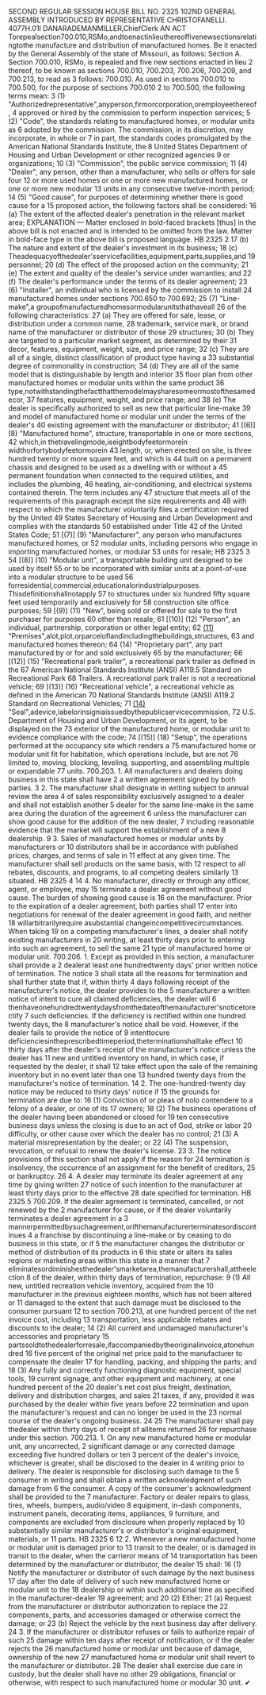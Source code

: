 SECOND REGULAR SESSION
HOUSE BILL NO. 2325
102ND GENERAL ASSEMBLY
INTRODUCED BY REPRESENTATIVE CHRISTOFANELLI.
4077H.01I DANARADEMANMILLER,ChiefClerk
AN ACT
Torepealsection700.010,RSMo,andtoenactinlieuthereoffivenewsectionsrelatingtothe
manufacture and distribution of manufactured homes.
Be it enacted by the General Assembly of the state of Missouri, as follows:
Section A. Section 700.010, RSMo, is repealed and five new sections enacted in lieu
2 thereof, to be known as sections 700.010, 700.203, 700.206, 700.209, and 700.213, to read as
3 follows:
700.010. As used in sections 700.010 to 700.500, for the purpose of sections 700.010
2 to 700.500, the following terms mean:
3 (1) "Authorizedrepresentative",anyperson,firmorcorporation,oremployeethereof,
4 approved or hired by the commission to perform inspection services;
5 (2) "Code", the standards relating to manufactured homes, or modular units as
6 adopted by the commission. The commission, in its discretion, may incorporate, in whole or
7 in part, the standards codes promulgated by the American National Standards Institute, the
8 United States Department of Housing and Urban Development or other recognized agencies
9 or organizations;
10 (3) "Commission", the public service commission;
11 (4) "Dealer", any person, other than a manufacturer, who sells or offers for sale four
12 or more used homes or one or more new manufactured homes, or one or more new modular
13 units in any consecutive twelve-month period;
14 (5) "Good cause", for purposes of determining whether there is good cause for a
15 proposed action, the following factors shall be considered:
16 (a) The extent of the affected dealer's penetration in the relevant market area;
EXPLANATION — Matter enclosed in bold-faced brackets [thus] in the above bill is not enacted and is
intended to be omitted from the law. Matter in bold-face type in the above bill is proposed language.
HB 2325 2
17 (b) The nature and extent of the dealer's investment in its business;
18 (c) Theadequacyofthedealer'sservicefacilities,equipment,parts,supplies,and
19 personnel;
20 (d) The effect of the proposed action on the community;
21 (e) The extent and quality of the dealer's service under warranties; and
22 (f) The dealer's performance under the terms of its dealer agreement;
23 (6) "Installer", an individual who is licensed by the commission to install
24 manufactured homes under sections 700.650 to 700.692;
25 (7) "Line-make",a groupofmanufacturedhomesormodularunitsthathaveall
26 of the following characteristics:
27 (a) They are offered for sale, lease, or distribution under a common name,
28 trademark, service mark, or brand name of the manufacturer or distributor of those
29 structures;
30 (b) They are targeted to a particular market segment, as determined by their
31 decor, features, equipment, weight, size, and price range;
32 (c) They are all of a single, distinct classification of product type having a
33 substantial degree of commonality in construction;
34 (d) They are all of the same model that is distinguishable by length and interior
35 floor plan from other manufactured homes or modular units within the same product
36 type,notwithstandingthefactthatthemodelmaysharesomeormostofthesamedecor,
37 features, equipment, weight, and price range; and
38 (e) The dealer is specifically authorized to sell as new that particular line-make
39 and model of manufactured home or modular unit under the terms of the dealer's
40 existing agreement with the manufacturer or distributor;
41 [(6)] (8) "Manufactured home", structure, transportable in one or more sections,
42 which,in thetravelingmode,iseightbodyfeetormorein widthorfortybodyfeetormorein
43 length, or, when erected on site, is three hundred twenty or more square feet, and which is
44 built on a permanent chassis and designed to be used as a dwelling with or without a
45 permanent foundation when connected to the required utilities, and includes the plumbing,
46 heating, air-conditioning, and electrical systems contained therein. The term includes any
47 structure that meets all of the requirements of this paragraph except the size requirements and
48 with respect to which the manufacturer voluntarily files a certification required by the United
49 States Secretary of Housing and Urban Development and complies with the standards
50 established under Title 42 of the United States Code;
51 [(7)] (9) "Manufacturer", any person who manufactures manufactured homes, or
52 modular units, including persons who engage in importing manufactured homes, or modular
53 units for resale;
HB 2325 3
54 [(8)] (10) "Modular unit", a transportable building unit designed to be used by itself
55 or to be incorporated with similar units at a point-of-use into a modular structure to be used
56 forresidential,commercial,educationalorindustrialpurposes. Thisdefinitionshallnotapply
57 to structures under six hundred fifty square feet used temporarily and exclusively for
58 construction site office purposes;
59 [(9)] (11) "New", being sold or offered for sale to the first purchaser for purposes
60 other than resale;
61 [(10)] (12) "Person", an individual, partnership, corporation or other legal entity;
62 [(11)](13) "Premises",alot,plot,orparceloflandincludingthebuildings,structures,
63 and manufactured homes thereon;
64 (14) "Proprietary part", any part manufactured by or for and sold exclusively
65 by the manufacturer;
66 [(12)] (15) "Recreational park trailer", a recreational park trailer as defined in the
67 American National Standards Institute (ANSI) A119.5 Standard on Recreational Park
68 Trailers. A recreational park trailer is not a recreational vehicle;
69 [(13)] (16) "Recreational vehicle", a recreational vehicle as defined in the American
70 National Standards Institute (ANSI) A119.2 Standard on Recreational Vehicles;
71 [(14)](17) "Seal",adevice,labelorinsigniaissuedbythepublicservicecommission,
72 U.S. Department of Housing and Urban Development, or its agent, to be displayed on the
73 exterior of the manufactured home, or modular unit to evidence compliance with the code;
74 [(15)] (18) "Setup", the operations performed at the occupancy site which renders a
75 manufactured home or modular unit fit for habitation, which operations include, but are not
76 limited to, moving, blocking, leveling, supporting, and assembling multiple or expandable
77 units.
700.203. 1. All manufacturers and dealers doing business in this state shall have
2 a written agreement signed by both parties.
3 2. The manufacturer shall designate in writing subject to annual review the area
4 of sales responsibility exclusively assigned to a dealer and shall not establish another
5 dealer for the same line-make in the same area during the duration of the agreement
6 unless the manufacturer can show good cause for the addition of the new dealer,
7 including reasonable evidence that the market will support the establishment of a new
8 dealership.
9 3. Sales of manufactured homes or modular units by manufacturers or
10 distributors shall be in accordance with published prices, charges, and terms of sale in
11 effect at any given time. The manufacturer shall sell products on the same basis, with
12 respect to all rebates, discounts, and programs, to all competing dealers similarly
13 situated.
HB 2325 4
14 4. No manufacturer, directly or through any officer, agent, or employee, may
15 terminate a dealer agreement without good cause. The burden of showing good cause is
16 on the manufacturer. Prior to the expiration of a dealer agreement, both parties shall
17 enter into negotiations for renewal of the dealer agreement in good faith, and neither
18 willarbitrarilyrequire asubstantial changeincompetitivecircumstances. When taking
19 on a competing manufacturer's lines, a dealer shall notify existing manufacturers in
20 writing, at least thirty days prior to entering into such an agreement, to sell the same
21 type of manufactured home or modular unit.
700.206. 1. Except as provided in this section, a manufacturer shall provide a
2 dealerat least one hundredtwenty days' prior written notice of termination. The notice
3 shall state all the reasons for termination and shall further state that if, within thirty
4 days following receipt of the manufacturer's notice, the dealer provides to the
5 manufacturer a written notice of intent to cure all claimed deficiencies, the dealer will
6 thenhaveonehundredtwentydaysfromthedateofthemanufacturer'snoticetorectify
7 such deficiencies. If the deficiency is rectified within one hundred twenty days, the
8 manufacturer's notice shall be void. However, if the dealer fails to provide the notice of
9 intenttocure deficienciesintheprescribedtimeperiod,theterminationshalltake effect
10 thirty days after the dealer's receipt of the manufacturer's notice unless the dealer has
11 new and untitled inventory on hand, in which case, if requested by the dealer, it shall
12 take effect upon the sale of the remaining inventory but in no event later than one
13 hundred twenty days from the manufacturer's notice of termination.
14 2. The one-hundred-twenty day notice may be reduced to thirty days' notice if
15 the grounds for termination are due to:
16 (1) Conviction of or pleas of nolo contendere to a felony of a dealer, or one of its
17 owners;
18 (2) The business operations of the dealer having been abandoned or closed for
19 ten consecutive business days unless the closing is due to an act of God, strike or labor
20 difficulty, or other cause over which the dealer has no control;
21 (3) A material misrepresentation by the dealer; or
22 (4) The suspension, revocation, or refusal to renew the dealer's license.
23 3. The notice provisions of this section shall not apply if the reason for
24 termination is insolvency, the occurrence of an assignment for the benefit of creditors,
25 or bankruptcy.
26 4. A dealer may terminate its dealer agreement at any time by giving written
27 notice of such intention to the manufacturer at least thirty days prior to the effective
28 date specified for termination.
HB 2325 5
700.209. If the dealer agreement is terminated, cancelled, or not renewed by the
2 manufacturer for cause, or if the dealer voluntarily terminates a dealer agreement in a
3 mannerpermittedbysuchagreement,orifthemanufacturerterminatesordiscontinues
4 a franchise by discontinuing a line-make or by ceasing to do business in this state, or if
5 the manufacturer changes the distributor or method of distribution of its products in
6 this state or alters its sales regions or marketing areas within this state in a manner that
7 eliminatesordiminishesthedealer'smarketarea,themanufacturershall,attheelection
8 of the dealer, within thirty days of termination, repurchase:
9 (1) All new, untitled recreation vehicle inventory, acquired from the
10 manufacturer in the previous eighteen months, which has not been altered or
11 damaged to the extent that such damage must be disclosed to the consumer pursuant
12 to section 700.213, at one hundred percent of the net invoice cost, including
13 transportation, less applicable rebates and discounts to the dealer;
14 (2) All current and undamaged manufacturer's accessories and proprietary
15 partssoldtothedealerforresale,ifaccompaniedbytheoriginalinvoice,atonehundred
16 five percent of the original net price paid to the manufacturer to compensate the dealer
17 for handling, packing, and shipping the parts; and
18 (3) Any fully and correctly functioning diagnostic equipment, special tools,
19 current signage, and other equipment and machinery, at one hundred percent of the
20 dealer's net cost plus freight, destination, delivery and distribution charges, and sales
21 taxes, if any, provided it was purchased by the dealer within five years before
22 termination and upon the manufacturer's request and can no longer be used in the
23 normal course of the dealer's ongoing business.
24
25 The manufacturer shall pay thedealer within thirty days of receipt of allitems returned
26 for repurchase under this section.
700.213. 1. On any new manufactured home or modular unit, any uncorrected,
2 significant damage or any corrected damage exceeding five hundred dollars or ten
3 percent of the dealer's invoice, whichever is greater, shall be disclosed to the dealer in
4 writing prior to delivery. The dealer is responsible for disclosing such damage to the
5 consumer in writing and shall obtain a written acknowledgment of such damage from
6 the consumer. A copy of the consumer's acknowledgment shall be provided to the
7 manufacturer. Factory or dealer repairs to glass, tires, wheels, bumpers, audio/video
8 equipment, in-dash components, instrument panels, decorating items, appliances,
9 furniture, and components are excluded from disclosure when properly replaced by
10 substantially similar manufacturer's or distributor's original equipment, materials, or
11 parts.
HB 2325 6
12 2. Whenever a new manufactured home or modular unit is damaged prior to
13 transit to the dealer, or is damaged in transit to the dealer, when the carrieror means of
14 transportation has been determined by the manufacturer or distributor, the dealer
15 shall:
16 (1) Notify the manufacturer or distributor of such damage by the next business
17 day after the date of delivery of such new manufactured home or modular unit to the
18 dealership or within such additional time as specified in the manufacturer-dealer
19 agreement; and
20 (2) Either:
21 (a) Request from the manufacturer or distributor authorization to replace the
22 components, parts, and accessories damaged or otherwise correct the damage; or
23 (b) Reject the vehicle by the next business day after delivery.
24 3. If the manufacturer or distributor refuses or fails to authorize repair of such
25 damage within ten days after receipt of notification, or if the dealer rejects the
26 manufactured home or modular unit because of damage, ownership of the new
27 manufactured home or modular unit shall revert to the manufacturer or distributor.
28 The dealer shall exercise due care in custody, but the dealer shall have no other
29 obligations, financial or otherwise, with respect to such manufactured home or modular
30 unit.
✔
